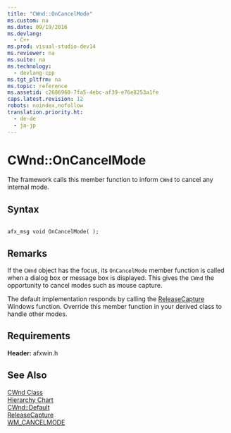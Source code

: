 ```yaml
---
title: "CWnd::OnCancelMode"
ms.custom: na
ms.date: 09/19/2016
ms.devlang: 
  - C++
ms.prod: visual-studio-dev14
ms.reviewer: na
ms.suite: na
ms.technology: 
  - devlang-cpp
ms.tgt_pltfrm: na
ms.topic: reference
ms.assetid: c2686960-7fa5-4ebc-af39-e76e8253a1fe
caps.latest.revision: 12
robots: noindex,nofollow
translation.priority.ht: 
  - de-de
  - ja-jp
---
```

# CWnd::OnCancelMode
The framework calls this member function to inform `CWnd` to cancel any internal mode.  
  
## Syntax  
  
```  
  
afx_msg void OnCancelMode( );  
```  
  
## Remarks  
 If the `CWnd` object has the focus, its `OnCancelMode` member function is called when a dialog box or message box is displayed. This gives the `CWnd` the opportunity to cancel modes such as mouse capture.  
  
 The default implementation responds by calling the [ReleaseCapture](http://msdn.microsoft.com/library/windows/desktop/ms646261) Windows function. Override this member function in your derived class to handle other modes.  
  
## Requirements  
 **Header:** afxwin.h  
  
## See Also  
 [CWnd Class](../vs140/CWnd-Class.md)   
 [Hierarchy Chart](../vs140/Hierarchy-Chart.md)   
 [CWnd::Default](../vs140/CWnd--Default.md)   
 [ReleaseCapture](http://msdn.microsoft.com/library/windows/desktop/ms646261)   
 [WM_CANCELMODE](http://msdn.microsoft.com/library/windows/desktop/ms632615)